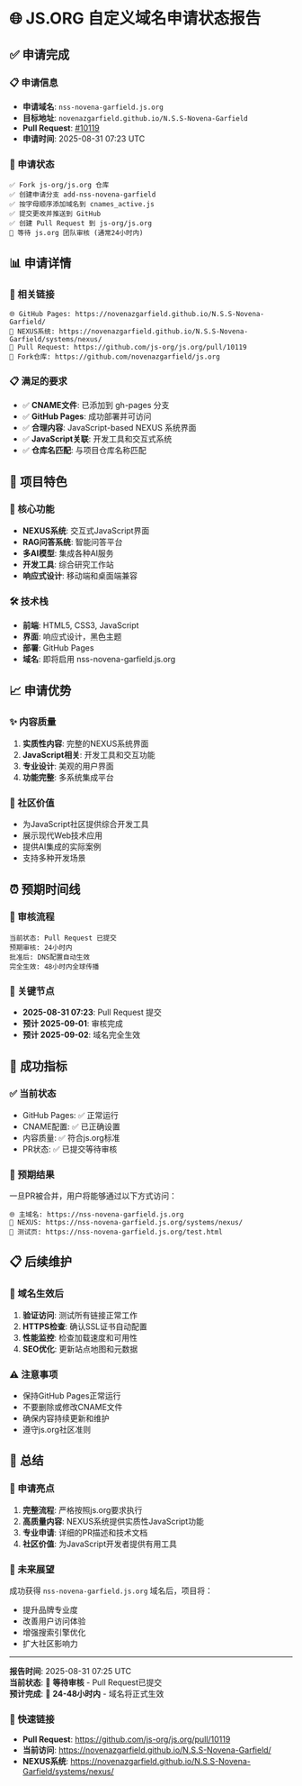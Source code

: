 # 🌐 JS.ORG 自定义域名申请状态报告

## ✅ 申请完成

### 📋 申请信息
- **申请域名**: `nss-novena-garfield.js.org`
- **目标地址**: `novenazgarfield.github.io/N.S.S-Novena-Garfield`
- **Pull Request**: [#10119](https://github.com/js-org/js.org/pull/10119)
- **申请时间**: 2025-08-31 07:23 UTC

### 🎯 申请状态
```
✅ Fork js-org/js.org 仓库
✅ 创建申请分支 add-nss-novena-garfield
✅ 按字母顺序添加域名到 cnames_active.js
✅ 提交更改并推送到 GitHub
✅ 创建 Pull Request 到 js-org/js.org
🔄 等待 js.org 团队审核 (通常24小时内)
```

## 📊 申请详情

### 🔗 相关链接
```
🌐 GitHub Pages: https://novenazgarfield.github.io/N.S.S-Novena-Garfield/
🧬 NEXUS系统: https://novenazgarfield.github.io/N.S.S-Novena-Garfield/systems/nexus/
📝 Pull Request: https://github.com/js-org/js.org/pull/10119
🔧 Fork仓库: https://github.com/novenazgarfield/js.org
```

### 📋 满足的要求
- ✅ **CNAME文件**: 已添加到 gh-pages 分支
- ✅ **GitHub Pages**: 成功部署并可访问
- ✅ **合理内容**: JavaScript-based NEXUS 系统界面
- ✅ **JavaScript关联**: 开发工具和交互式系统
- ✅ **仓库名匹配**: 与项目仓库名称匹配

## 🎨 项目特色

### 🌟 核心功能
- **NEXUS系统**: 交互式JavaScript界面
- **RAG问答系统**: 智能问答平台
- **多AI模型**: 集成各种AI服务
- **开发工具**: 综合研究工作站
- **响应式设计**: 移动端和桌面端兼容

### 🛠️ 技术栈
- **前端**: HTML5, CSS3, JavaScript
- **界面**: 响应式设计，黑色主题
- **部署**: GitHub Pages
- **域名**: 即将启用 nss-novena-garfield.js.org

## 📈 申请优势

### ✨ 内容质量
1. **实质性内容**: 完整的NEXUS系统界面
2. **JavaScript相关**: 开发工具和交互功能
3. **专业设计**: 美观的用户界面
4. **功能完整**: 多系统集成平台

### 🎯 社区价值
- 为JavaScript社区提供综合开发工具
- 展示现代Web技术应用
- 提供AI集成的实际案例
- 支持多种开发场景

## ⏰ 预期时间线

### 🔄 审核流程
```
当前状态: Pull Request 已提交
预期审核: 24小时内
批准后: DNS配置自动生效
完全生效: 48小时内全球传播
```

### 📅 关键节点
- **2025-08-31 07:23**: Pull Request 提交
- **预计 2025-09-01**: 审核完成
- **预计 2025-09-02**: 域名完全生效

## 🎉 成功指标

### ✅ 当前状态
- GitHub Pages: ✅ 正常运行
- CNAME配置: ✅ 已正确设置
- 内容质量: ✅ 符合js.org标准
- PR状态: ✅ 已提交等待审核

### 🎯 预期结果
一旦PR被合并，用户将能够通过以下方式访问：
```
🌐 主域名: https://nss-novena-garfield.js.org
🧬 NEXUS: https://nss-novena-garfield.js.org/systems/nexus/
🧪 测试页: https://nss-novena-garfield.js.org/test.html
```

## 📋 后续维护

### 🔄 域名生效后
1. **验证访问**: 测试所有链接正常工作
2. **HTTPS检查**: 确认SSL证书自动配置
3. **性能监控**: 检查加载速度和可用性
4. **SEO优化**: 更新站点地图和元数据

### ⚠️ 注意事项
- 保持GitHub Pages正常运行
- 不要删除或修改CNAME文件
- 确保内容持续更新和维护
- 遵守js.org社区准则

## 🎊 总结

### 🌟 申请亮点
1. **完整流程**: 严格按照js.org要求执行
2. **高质量内容**: NEXUS系统提供实质性JavaScript功能
3. **专业申请**: 详细的PR描述和技术文档
4. **社区价值**: 为JavaScript开发者提供有用工具

### 🚀 未来展望
成功获得 `nss-novena-garfield.js.org` 域名后，项目将：
- 提升品牌专业度
- 改善用户访问体验
- 增强搜索引擎优化
- 扩大社区影响力

---

**报告时间**: 2025-08-31 07:25 UTC  
**当前状态**: 🔄 **等待审核** - Pull Request已提交  
**预计完成**: 📅 **24-48小时内** - 域名将正式生效

### 🔗 快速链接
- **Pull Request**: https://github.com/js-org/js.org/pull/10119
- **当前访问**: https://novenazgarfield.github.io/N.S.S-Novena-Garfield/
- **NEXUS系统**: https://novenazgarfield.github.io/N.S.S-Novena-Garfield/systems/nexus/